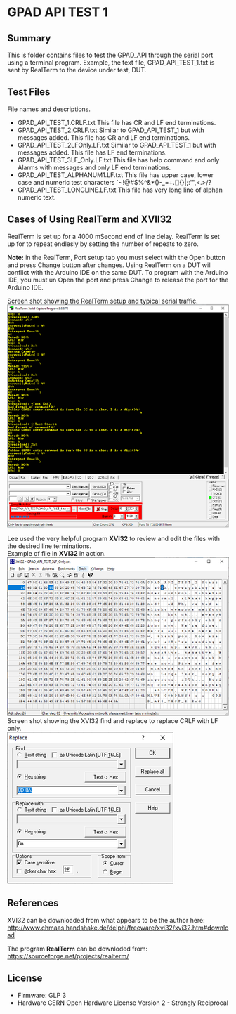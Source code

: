 # GPAD API TEST 1

## Summary
This is folder contains files to test the GPAD_API through the serial port using a terminal program.
Example, the text file, GPAD_API_TEST_1.txt is sent by RealTerm to the device under test, DUT.


## Test Files
File names and descriptions.
* GPAD_API_TEST_1.CRLF.txt  This file has CR and LF end terminations.
* GPAD_API_TEST_2.CRLF.txt Similar to GPAD_API_TEST_1 but with messages added. This file has CR and LF end terminations.
* GPAD_API_TEST_2LFOnly.LF.txt Similar to GPAD_API_TEST_1 but with messages added. This file has LF end terminations.
* GPAD_API_TEST_3LF_Only.LF.txt This file has help command and only Alarms with messages and only LF end terminations.
* GPAD_API_TEST_ALPHANUM1.LF.txt This file has upper case, lower case and numeric test characters `~!@#$%^&*()-_=+.[]{}\|;:'",<.>/?
* GPAD_API_TEST_LONGLINE.LF.txt This file has very long line of alphan numeric text.

## Cases of Using RealTerm and XVII32
RealTerm is set up for a 4000 mSecond end of line delay.
RealTerm is set up for to repeat endlesly by setting the number of repeats to zero.  

**Note:** in the RealTerm, Port setup tab you must select with the Open button and press Change button after changes. Using RealTerm on a DUT will conflict with the Arduino IDE on the same DUT. To program with the Arduino IDE, you must un Open the port and press Change to release the port for the Arduino IDE.

Screen shot showing the RealTerm setup and typical serial traffic.
![ScreenShotTest1.gif](ScreenShotTest1.gif)

Lee used the very helpful program **XVI32** to review and edit the files with the desired line terminations.  
Example of file in **XVI32** in action.
![XVI32Example.gif](XVI32Example.gif)  
Screen shot showing the XVI32 find and replace to replace CRLF with LF only.  
![XVI32Replace.gif](XVI32Replace.gif)


## References

XVI32 can be downloaded from what appears to be the author here: http://www.chmaas.handshake.de/delphi/freeware/xvi32/xvi32.htm#download

The program **RealTerm** can be downloded from: https://sourceforge.net/projects/realterm/

## License

* Firmware: GLP 3
* Hardware CERN Open Hardware License Version 2 - Strongly Reciprocal
